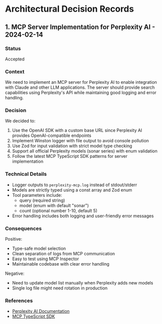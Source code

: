 # Architectural Decision Records

## 1. MCP Server Implementation for Perplexity AI - 2024-02-14

### Status
Accepted

### Context
We need to implement an MCP server for Perplexity AI to enable integration with Claude and other LLM applications. The server should provide search capabilities using Perplexity's API while maintaining good logging and error handling.

### Decision
We decided to:
1. Use the OpenAI SDK with a custom base URL since Perplexity AI provides OpenAI-compatible endpoints
2. Implement Winston logger with file output to avoid console pollution
3. Use Zod for input validation with strict model type checking
4. Support all official Perplexity models (sonar series) with enum validation
5. Follow the latest MCP TypeScript SDK patterns for server implementation

### Technical Details
- Logger outputs to `perplexity-mcp.log` instead of stdout/stderr
- Models are strictly typed using a const array and Zod enum
- Tool parameters include:
  - query (required string)
  - model (enum with default "sonar")
  - count (optional number 1-10, default 5)
- Error handling includes both logging and user-friendly error messages

### Consequences
Positive:
- Type-safe model selection
- Clean separation of logs from MCP communication
- Easy to test using MCP Inspector
- Maintainable codebase with clear error handling

Negative:
- Need to update model list manually when Perplexity adds new models
- Single log file might need rotation in production

### References
- [Perplexity AI Documentation](https://docs.perplexity.ai)
- [MCP TypeScript SDK](https://github.com/modelcontextprotocol/typescript-sdk) 
